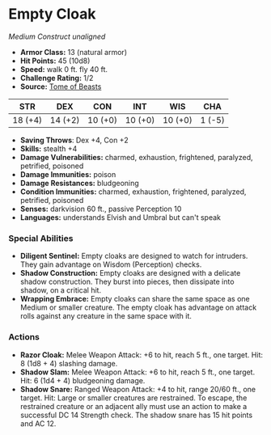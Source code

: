 # Empty Cloak

*Medium* *Construct* *unaligned*

- **Armor Class:** 13 (natural armor)
- **Hit Points:** 45 (10d8)
- **Speed:** walk 0 ft. fly 40 ft.
- **Challenge Rating:** 1/2
- **Source:** [Tome of Beasts](https://koboldpress.com/kpstore/product/tome-of-beasts-for-5th-edition-print/)

| STR | DEX | CON | INT | WIS | CHA |
| --- | --- | --- | --- | --- | --- |
| 18 (+4) | 14 (+2) | 10 (+0) | 10 (+0) | 10 (+0) | 1 (-5) |

- **Saving Throws**: Dex +4, Con +2
- **Skills:** stealth +4
- **Damage Vulnerabilities:** charmed, exhaustion, frightened, paralyzed, petrified, poisoned
- **Damage Immunities:** poison
- **Damage Resistances:** bludgeoning
- **Condition Immunities:** charmed, exhaustion, frightened, paralyzed, petrified, poisoned
- **Senses:** darkvision 60 ft., passive Perception 10
- **Languages:** understands Elvish and Umbral but can't speak
### Special Abilities
- **Diligent Sentinel:** Empty cloaks are designed to watch for intruders. They gain advantage on Wisdom (Perception) checks.
- **Shadow Construction:** Empty cloaks are designed with a delicate shadow construction. They burst into pieces, then dissipate into shadow, on a critical hit.
- **Wrapping Embrace:** Empty cloaks can share the same space as one Medium or smaller creature. The empty cloak has advantage on attack rolls against any creature in the same space with it.
### Actions
- **Razor Cloak:** Melee Weapon Attack: +6 to hit, reach 5 ft., one target. Hit: 8 (1d8 + 4) slashing damage.
- **Shadow Slam:** Melee Weapon Attack: +6 to hit, reach 5 ft., one target. Hit: 6 (1d4 + 4) bludgeoning damage.
- **Shadow Snare:** Ranged Weapon Attack: +4 to hit, range 20/60 ft., one target. Hit: Large or smaller creatures are restrained. To escape, the restrained creature or an adjacent ally must use an action to make a successful DC 14 Strength check. The shadow snare has 15 hit points and AC 12.

